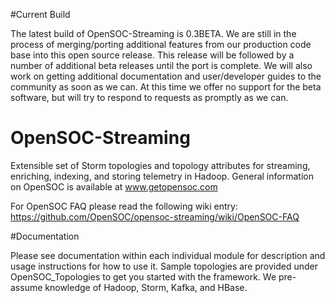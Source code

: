 #Current Build

The latest build of OpenSOC-Streaming is 0.3BETA.  We are still in the process of merging/porting additional
features from our production code base into this open source release.  This release will be followed by
a number of additional beta releases until the port is complete.  We will also work on getting additional 
documentation and user/developer guides to the community as soon as we can.  At this time we offer no support
for the beta software, but will try to respond to requests as promptly as we can.

# OpenSOC-Streaming

Extensible set of Storm topologies and topology attributes for streaming, enriching, indexing, and storing telemetry in Hadoop.  General information on OpenSOC is available at www.getopensoc.com

For OpenSOC FAQ please read the following wiki entry:  https://github.com/OpenSOC/opensoc-streaming/wiki/OpenSOC-FAQ


#Documentation

Please see documentation within each individual module for description and usage instructions for how to use it.  Sample topologies are provided under OpenSOC_Topologies to get you started with the framework.  We pre-assume knowledge of Hadoop, Storm, Kafka, and HBase.